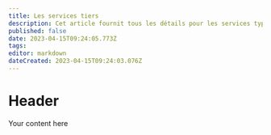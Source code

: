 ```yaml
---
title: Les services tiers
description: Cet article fournit tous les détails pour les services type VPN, DNS, Proxy, etc...
published: false
date: 2023-04-15T09:24:05.773Z
tags: 
editor: markdown
dateCreated: 2023-04-15T09:24:03.076Z
---
```


# Header
Your content here